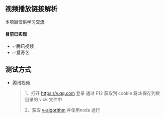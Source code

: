 ## 视频播放链接解析

本项目仅供学习交流

#### 目前已实现

- ✅腾讯视频
- ✅爱奇艺

## 测试方式

- 腾讯视频
  > 1、打开 https://v.qq.com 登录 通过 F12 获取到 cookie 将ck保存到根目录的 v.ck 文件中
  >
  > 2、获取  [v-algorithm](https://github.com/dora-exku/v-algorithm) 并使用node 运行
